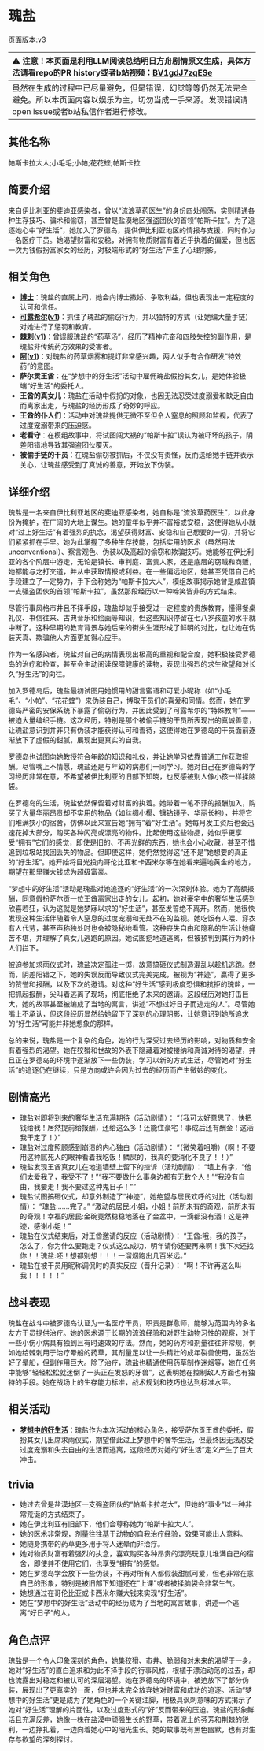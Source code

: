 # 瑰盐
页面版本:v3
 

| :warning: 注意！本页面是利用LLM阅读总结明日方舟剧情原文生成，具体方法请看repo的PR history或者b站视频：[BV1gdJ7zqESe](https://www.bilibili.com/video/BV1gdJ7zqESe/)         |
|:----------------------------|
| 虽然在生成的过程中已尽量避免，但是错误，幻觉等等仍然无法完全避免。所以本页面内容以娱乐为主，切勿当成一手来源。发现错误请open issue或者b站私信作者进行修改。|



## 其他名称
帕斯卡拉大人;小毛毛;小帕;花花蝰;帕斯卡拉
## 简要介绍
来自伊比利亚的斐迪亚感染者，曾以“流浪草药医生”的身份四处闯荡，实则精通各种生存技巧、骗术和偷窃，甚至曾是盐漠地区强盗团伙的首领“帕斯卡拉”。为了追逐她心中“好生活”，她加入了罗德岛，提供伊比利亚地区的情报与支援，同时作为一名医疗干员。她渴望财富和安稳，对拥有物质财富有着近乎执着的偏爱，但也因一次为钱假扮富家女的经历，对极端形式的“好生活”产生了心理阴影。
## 相关角色
-   **[博士](extended_char_bo_shi.md)**：瑰盐的直属上司，她会向博士撒娇、争取利益，但也表现出一定程度的认可和信任。
-   **[可露希尔](extended_char_ke_lu_xi_er.md)([v1](../chars/extended_char_ke_lu_xi_er.md))**：抓住了瑰盐的偷窃行为，并以独特的方式（让她编大量手链）对她进行了惩罚和教育。
-   **[棘刺](char_293_thorns.md)([v1](../chars/char_293_thorns.md))**：曾误服瑰盐的“药草汤”，经历了精神亢奋和四肢失控的副作用，是瑰盐非传统药方效果的受害者。
-   **[阿](char_225_haak.md)([v1](../chars/char_225_haak.md))**：对瑰盐的药草烟雾和提灯非常感兴趣，两人似乎有合作研发“特效药”的意图。
-   **萨尔贡王酋**：在“梦想中的好生活”活动中雇佣瑰盐假扮其女儿，是她体验极端“好生活”的委托人。
-   **王酋的真女儿**：瑰盐在活动中假扮的对象，也因无法忍受过度溺爱和缺乏自由而离家出走，与瑰盐的经历形成了奇妙的呼应。
-   **王酋的仆人们**：活动中对瑰盐提供无微不至但令人窒息的照顾和监视，代表了过度宠溺带来的压迫感。
-   **老看守**：在模组故事中，将试图闯大祸的“帕斯卡拉”误认为被吓坏的孩子，阴差阳错地导致其强盗团伙覆灭。
-   **被偷手链的干员**：在瑰盐偷窃被抓后，不仅没有责怪，反而送给她手链并表示关心，让瑰盐感受到了真诚的善意，开始放下伪装。
## 详细介绍
瑰盐是一名来自伊比利亚地区的斐迪亚感染者，她自称是“流浪草药医生”，以此身份为掩护，在广阔的大地上谋生。她的童年似乎并不富裕或安稳，这使得她从小就对“过上好生活”有着强烈的执念，渴望获得财富、安稳和自己想要的一切，并将它们紧紧抓在手里。她为此掌握了多种生存技能，包括实用的医术（虽然用法 unconventional）、察言观色、伪装以及高超的偷窃和欺骗技巧。她能够在伊比利亚的各个阶层中游走，无论是镇长、审判庭、富贵人家，还是底层的窃贼和商贩，她都能与之打交道，并从中获取情报或利益。在一些偏远地区，她甚至凭借自己的手段建立了一定势力，手下会称她为“帕斯卡拉大人”，模组故事揭示她曾是咸盐镇一支强盗团伙的首领“帕斯卡拉”，虽然那段经历以一种啼笑皆非的方式结束。

尽管行事风格市井且不择手段，瑰盐却似乎接受过一定程度的贵族教育，懂得餐桌礼仪、书信往来、古典音乐和绘画等知识，但这些知识停留在七八岁孩童的水平就中断了。这种早期的教育背景与她后来的街头生涯形成了鲜明的对比，也让她在伪装天真、欺骗他人方面更加得心应手。

作为一名感染者，瑰盐对自己的病情表现出极高的重视和配合度，她积极接受罗德岛的治疗和检查，甚至会主动阅读保障健康的读物，表现出强烈的求生欲望和对长久“好生活”的向往。

加入罗德岛后，瑰盐最初试图用她惯用的甜言蜜语和可爱小昵称（如“小毛毛”、“小帕”、“花花蝰”）来伪装自己，博取干员们的喜爱和同情。然而，她在罗德岛严密的安保系统下暴露了偷窃行为，并因此受到了可露希尔的“特殊教育”——被迫大量编织手链。这次经历，特别是那个被偷手链的干员所表现出的真诚善意，让瑰盐意识到并非只有伪装才能获得认可和善待，这使得她在罗德岛的干员面前逐渐放下了虚假的甜腻，展现出更真实的自我。

罗德岛也试图向她教授符合年龄的知识和礼仪，并让她学习依靠普通工作获取报酬。尽管嘴上不情愿，瑰盐还是与年幼的病患们一同学习。她对自己在罗德岛的学习经历非常在意，不希望被伊比利亚的旧部下知晓，也反感被别人像小孩一样揉脑袋。

在罗德岛的生活，瑰盐依然保留着对财富的执着。她带着一笔不菲的报酬加入，购买了大量华丽昂贵却不实用的物品（如丝绸小榻、镶钻镜子、华丽长袍），并将它们堆满狭小的宿舍，仿佛以此来宣告她“拥有”着“好生活”。她每月发工资后也会迅速花掉大部分，购买各种闪亮或漂亮的物件。比起使用这些物品，她似乎更享受“拥有”它们的感觉，即使是旧的、不再光鲜的东西，她也会小心收藏，甚至不惜追到垃圾站找回丢失的物品。但即使这样，她仍然觉得这“还不是”她想要的真正的“好生活”。她开始将目光投向哥伦比亚和卡西米尔等在她看来遍地黄金的地方，期望在那里赚大钱成为超级富豪。

“梦想中的好生活”活动是瑰盐对她追逐的“好生活”的一次深刻体验。她为了高额报酬，同意假扮萨尔贡一位王酋离家出走的女儿。起初，她对豪宅中的奢华生活感到欣喜若狂，认为这就是她梦寐以求的“好生活”，甚至发誓绝不离开。然而，她很快发现这种生活伴随着令人窒息的过度宠溺和无处不在的监视。她吃饭有人喂、穿衣有人代劳，甚至声称独处时也会被隐秘地看管。这种丧失自由和隐私的生活让她痛苦不堪，并理解了真女儿逃跑的原因。她试图挖地道逃离，但被预判到其行为的仆人们拦下。

被迫参加求雨仪式时，瑰盐决定孤注一掷，故意搞砸仪式制造混乱以趁机逃跑。然而，阴差阳错之下，她的失误反而导致仪式完美完成，被视为“神迹”，赢得了更多的赞誉和报酬，以及下次的邀请。对这种“好生活”感到极度恐惧和抗拒的瑰盐，一把抓起报酬，尖叫着逃离了现场，彻底拒绝了未来的邀请。这段经历对她打击巨大，她的故事甚至被编成了当地的寓言，讲述“不想过好日子而逃走的人”。尽管她嘴上不承认，但这段经历显然给她留下了深刻的心理阴影，让她意识到她所追求的“好生活”可能并非她想象的那样。

总的来说，瑰盐是一个复杂的角色，她的行为深受过去经历的影响，对物质和安全有着强烈的渴望。她在狡猾和世故的外表下隐藏着对被接纳和真诚对待的渴望，并且正在罗德岛的环境中逐渐放下一些伪装，学习以新的方式生活，尽管她对“好生活”的追逐仍在继续，只是方向或许会因为过去的经历而产生微妙的变化。
## 剧情高光
*   瑰盐对即将到来的奢华生活充满期待（活动剧情）：
    “（我可太好意思了，快把钱给我！居然提前给报酬，还给这么多！还能住豪宅！事成后还有酬金！这活我干定了！）”
*   瑰盐对过度照顾感到崩溃的内心独白（活动剧情）：
    “（微笑着咀嚼）（啊！不要用这种腻死人的眼神看着我吃饭！鳞屎的，我真的要消化不良了！！）”
*   瑰盐发现王酋真女儿在地道墙壁上留下的控诉（活动剧情）：
    “墙上有字，“他们太爱我了，我受不了！”“我不要做什么事身边都有无数个人！”“我没有自由，我要走！我不要过这种鬼日子！””
*   瑰盐试图搞砸仪式，却意外制造了“神迹”，她绝望与居民欢呼的对比（活动剧情）：
    “瑰盐:......完了。”
    “激动的居民:小姐，小姐！前所未有的奇观，前所未有的奇观！幸福的居民:金碗竟然稳稳地落在了金盆中，一滴都没有洒！这是神迹，感谢小姐！”
*   瑰盐在仪式结束后，对王酋邀请的反应（活动剧情）：
    “王酋:哦，我的孩子，怎么了，你为什么要跑走？仪式这么成功，明年请你还要再来啊！我下次还找你！！瑰盐:呸！想都别想！！！一溜烟跑出几百米远。”
*   瑰盐在被干员用昵称调侃时的真实反应（晋升记录）：
    “啊！不许再这么叫我！！！！！”
## 战斗表现
瑰盐在战斗中被罗德岛认证为一名医疗干员，职责是群愈师，能够为范围内的多名友方干员提供治疗。她的医术源于长期的流浪经验和对野生动物习性的观察，对于一些小伤小病具有独到且有时速效的疗法。然而，她的药方和剂量往往非常规，例如她给棘刺用于治疗晕船的药草，其剂量足以让一头精壮的成年裂兽使用，虽然治好了晕船，但副作用巨大。除了治疗，瑰盐也精通使用药草制作迷烟等，她在任务中能够“轻轻松松就迷倒了一头正在发怒的牙兽”，这表明她在控制敌人方面也有独特的手段。她在战场上的生存能力标准，战术规划和技巧也达到标准水平。
## 相关活动
-   **[梦想中的好生活](../stories/story_rosesa_set_1.md)**：瑰盐作为本次活动的核心角色，接受萨尔贡王酋的委托，假扮其女儿出席求雨仪式，期望借此过上梦想中的奢华生活，但最终因无法忍受过度宠溺和失去自由的生活而逃离，这段经历对她的“好生活”定义产生了巨大冲击。
## trivia
*   她过去曾是盐漠地区一支强盗团伙的“帕斯卡拉老大”，但她的“事业”以一种非常荒诞的方式结束了。
*   她在伊比利亚有旧部下，他们会尊称她为“帕斯卡拉大人”。
*   她的医术非常规，剂量往往基于动物的自我治疗经验，效果可能出人意料。
*   她随身携带的药草更多用于将人迷晕而非治疗。
*   她对物质财富有着强烈的执念，喜欢购买各种昂贵的漂亮玩意儿堆满自己的宿舍，即使并不使用它们，也享受“拥有”的感觉。
*   她在罗德岛学会放下一些伪装，不再对所有人都假装甜腻可爱，但也非常在意自己的形象，特别是被旧部下知道还在“上课”或者被揉脑袋会非常生气。
*   她想通过在哥伦比亚或卡西米尔赚大钱来实现“好生活”。
*   她在“梦想中的好生活”活动中的经历成为了当地的寓言故事，讲述一个逃离“好日子”的人。
## 角色点评
瑰盐是一个令人印象深刻的角色，她集狡猾、市井、脆弱和对未来的渴望于一身。她对“好生活”的直白追求和为此不择手段的行事风格，根植于漂泊动荡的过去，却也流露出对稳定和被认可的深层渴望。她在罗德岛的环境中，被迫放下了部分伪装，展现出了更真实的一面，但也并未完全放弃她对财富和成功的追逐。活动“梦想中的好生活”更是成为了她角色的一个关键注脚，用极具讽刺意味的方式揭示了她对“好生活”理解的片面性，以及过度形式的“好”反而带来的压迫。瑰盐的形象鲜活且充满反差，她像一株在盐漠中顽强生长的野草，带着泥土的芬芳和荆棘的锐利，一边挣扎着，一边向着她心中的阳光生长。她的故事既有黑色幽默，也有对生存与欲望的深刻探讨。